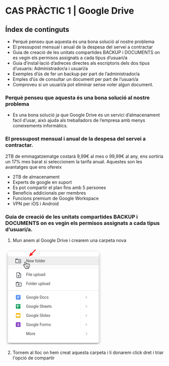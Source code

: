 # CAS PRÀCTIC 1 | Google Drive
## Índex de continguts
- Perquè penseu que aquesta és una bona solució al nostre problema
- El pressupost mensual i anual de la despesa del servei a contractar
- Guia de creació de les unitats compartides BACKUP i DOCUMENTS on es vegin els permisos assignats a cada tipus d’usuari/a
- Guia d’instal·lació d’adreces directes als escriptoris dels dos tipus d’usuaris: Administrador/a i usuari/a
- Exemples d’ús de fer un backup per part de l’administrador/a
- Emples d’ús de consultar un document per part de l’usuari/a
- Comproveu si un usuari/a pot eliminar sense voler algun document.

### Perquè penseu que aquesta és una bona solució al nostre problema
- Es una bona solució ja que Google Drive es un servici d’almacenament facil d’usar, això ajuda als treballadors de l’empresa amb menys coneixements informàtics.

### El pressupost mensual i anual de la despesa del servei a contractar.
2TB de emmagatzematge costará 9,99€ al mes o 99,99€ al any, ens sortiria un 17% mes barat si seleccionem la tarifa anual. Aquestes son les avantatges que ens ofereix
- 2TB de almacenament
- Experts de google en suport
- Es pot compartir el plan fins amb 5 persones
- Beneficis addicionals per membres
- Funcions premium de Google Workspace
- VPN per iOS i Android

### Guia de creació de les unitats compartides BACKUP i DOCUMENTS on es vegin els permisos assignats a cada tipus d’usuari/a.
1. Mun anem al Google Drive i crearem una carpeta nova

[![N|Solid](1.png)](https://nodesource.com/products/nsolid)

2. Tornem al lloc on hem creat aquesta carpeta i li donarem click dret i triar l'opció de compartir
